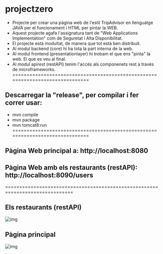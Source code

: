 # projectzero

- Projecte per crear una pàgina web de l'estil TripAdvisor en llenguatge JAVA per el funcionament i HTML per pintar la WEB. 
- Aquest projecte agafa l'assignatura tant de "Web Applications Implementation" com de Seguretat i Alta Disponibilitat.
- El projecte està modultat, de manera que tot està ben distribuit.
- Al modul backend (core) hi ha tota la part interna de la web.
- Al modul frontend (presentationlayer) hi trobam el que ens "pinta" la web. El que es veu al final.
- Al modul apirest (restAPI) tenim l'accés als componenets rest a través de microframeworks.
==============================================================================
## Descarregar la "release", per compilar i fer correr usar:
- mvn compile
- mvn package
- mvn tomcat8:run
==============================================================================
## Pàgina Web principal a: http://localhost:8080 
## Pàgina Web amb els restaurants (restAPI): http://localhost:8090/users  
==============================================================================
## Els restaurants (restAPI) 
![img](https://i.imgur.com/xSjozkZ.jpg)

## Pàgina principal
![img](https://i.imgur.com/jtzVloJ.jpg)
